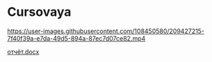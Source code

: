 # Cursovaya


https://user-images.githubusercontent.com/108450580/209427215-7f40f39a-e7da-49d5-894a-87ec7d07ce82.mp4


[отчёт.docx](https://github.com/stepkabeast/Cursovaya/files/10298345/default.docx)
